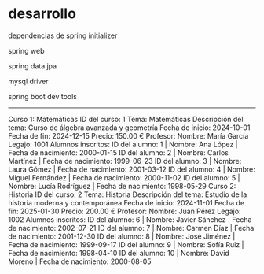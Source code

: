 # desarrollo

dependencias de spring initializer

spring web

spring data jpa

mysql driver

spring boot dev tools

-------------------------------------------------------
Curso 1: Matemáticas
ID del curso: 1
Tema: Matemáticas
Descripción del tema: Curso de álgebra avanzada y geometría
Fecha de inicio: 2024-10-01
Fecha de fin: 2024-12-15
Precio: 150.00 €
Profesor:
Nombre: María García
Legajo: 1001
Alumnos inscritos:
ID del alumno: 1 | Nombre: Ana López | Fecha de nacimiento: 2000-01-15
ID del alumno: 2 | Nombre: Carlos Martínez | Fecha de nacimiento: 1999-06-23
ID del alumno: 3 | Nombre: Laura Gómez | Fecha de nacimiento: 2001-03-12
ID del alumno: 4 | Nombre: Miguel Fernández | Fecha de nacimiento: 2000-11-02
ID del alumno: 5 | Nombre: Lucía Rodríguez | Fecha de nacimiento: 1998-05-29
Curso 2: Historia
ID del curso: 2
Tema: Historia
Descripción del tema: Estudio de la historia moderna y contemporánea
Fecha de inicio: 2024-11-01
Fecha de fin: 2025-01-30
Precio: 200.00 €
Profesor:
Nombre: Juan Pérez
Legajo: 1002
Alumnos inscritos:
ID del alumno: 6 | Nombre: Javier Sánchez | Fecha de nacimiento: 2002-07-21
ID del alumno: 7 | Nombre: Carmen Díaz | Fecha de nacimiento: 2001-12-30
ID del alumno: 8 | Nombre: José Jiménez | Fecha de nacimiento: 1999-09-17
ID del alumno: 9 | Nombre: Sofía Ruiz | Fecha de nacimiento: 1998-04-10
ID del alumno: 10 | Nombre: David Moreno | Fecha de nacimiento: 2000-08-05
